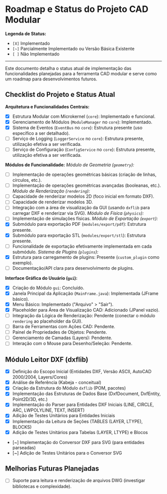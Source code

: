 # Roadmap e Status do Projeto CAD Modular

**Legenda de Status:**
- `[X]` Implementado
- `[~]` Parcialmente Implementado ou Versão Básica Existente
- `[ ]` Não Implementado

---

Este documento detalha o status atual de implementação das funcionalidades planejadas para a ferramenta CAD modular e serve como um roadmap para desenvolvimentos futuros.

## Checklist do Projeto e Status Atual

**Arquitetura e Funcionalidades Centrais:**
- [X] Estrutura Modular com Microkernel (`core`): Implementado e funcional.
- [X] Gerenciamento de Módulos (`ModuleManager` no `core`): Implementado.
- [X] Sistema de Eventos (`EventBus` no `core`): Estrutura presente (uso específico a ser detalhado).
- [ ] Serviço de Logging (`LoggerService` no `core`): Estrutura presente, utilização efetiva a ser verificada.
- [ ] Serviço de Configuração (`ConfigService` no `core`): Estrutura presente, utilização efetiva a ser verificada.

**Módulos de Funcionalidade:**
*Módulo de Geometria (`geometry`):*
- [ ] Implementação de operações geométricas básicas (criação de linhas, círculos, etc.).
- [ ] Implementação de operações geométricas avançadas (booleanas, etc.).
*Módulo de Renderização (`rendering`):*
- [ ] Capacidade de renderizar modelos 2D (foco inicial em formato DXF).
- [ ] Capacidade de renderizar modelos 3D.
- [ ] Integração com a área de visualização da GUI (usando `dxflib` para carregar DXF e renderizar via SVG).
*Módulo de Física (`physics`):*
- [ ] Implementação de simulações físicas.
*Módulo de Exportação (`export`):*
- [X] Submódulo para exportação PDF (`modules/export/pdf`): Estrutura presente.
- [X] Submódulo para exportação STL (`modules/export/stl`): Estrutura presente.
- [ ] Funcionalidade de exportação efetivamente implementada em cada submódulo.
*Sistema de Plugins (`plugins`):*
- [X] Estrutura para carregamento de plugins: Presente (`custom_plugin` como exemplo).
- [ ] Documentação/API clara para desenvolvimento de plugins.

**Interface Gráfica do Usuário (`gui`):**
- [X] Criação do Módulo `gui`: Concluído.
- [X] Janela Principal da Aplicação (`MainFrame.java`): Implementada (JFrame básico).
- [X] Menu Básico: Implementado ("Arquivo" > "Sair").
- [X] Placeholder para Área de Visualização CAD: Adicionado (JPanel vazio).
- [ ] Integração da Lógica de Renderização: Pendente (conectar o módulo `rendering` ao placeholder da GUI).
- [ ] Barra de Ferramentas com Ações CAD: Pendente.
- [ ] Painel de Propriedades de Objetos: Pendente.
- [ ] Gerenciamento de Camadas (Layers): Pendente.
- [ ] Interação com o Mouse para Desenho/Seleção: Pendente.

## Módulo Leitor DXF (dxflib)
- [X] Definição do Escopo Inicial (Entidades DXF, Versão ASCII, AutoCAD 2000/2004, Layers/Cores)
- [X] Análise de Referência (Kabeja - conceitual)
- [X] Criação da Estrutura do Módulo `dxflib` (POM, pacotes)
- [X] Implementação das Estruturas de Dados Base (DxfDocument, DxfEntity, Point2D/3D, etc.)
- [X] Implementação do Parser para Entidades DXF Iniciais (LINE, CIRCLE, ARC, LWPOLYLINE, TEXT, INSERT)
- [X] Adição de Testes Unitários para Entidades Iniciais
- [X] Implementação da Leitura de Seções (TABLES (LAYER, LTYPE), BLOCKS)
- [X] Adição de Testes Unitários para Tabelas (LAYER, LTYPE) e Blocos
- [~] Implementação do Conversor DXF para SVG (para entidades parseadas)
- [~] Adição de Testes Unitários para o Conversor SVG

## Melhorias Futuras Planejadas
- [ ] Suporte para leitura e renderização de arquivos DWG (investigar bibliotecas e complexidade).
